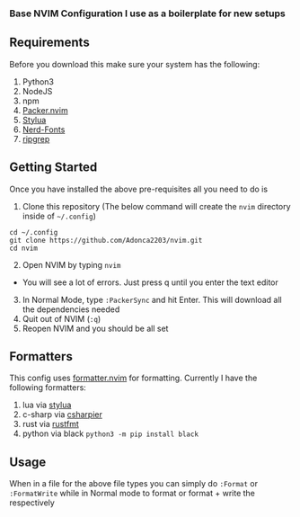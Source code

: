 ### Base NVIM Configuration I use as a boilerplate for new setups

## Requirements
Before you download this make sure your system has the following:
1. Python3
2. NodeJS
3. npm
4. [Packer.nvim](https://github.com/wbthomason/packer.nvim)
5. [Stylua](https://github.com/JohnnyMorganz/StyLua)
6. [Nerd-Fonts](https://github.com/ryanoasis/nerd-fonts)
7. [ripgrep](https://github.com/BurntSushi/ripgrep)

## Getting Started
Once you have installed the above pre-requisites all you need to do is
1. Clone this repository (The below command will create the `nvim` directory inside of `~/.config`)
```
cd ~/.config
git clone https://github.com/Adonca2203/nvim.git
cd nvim
```
2. Open NVIM by typing `nvim`
- You will see a lot of errors. Just press q until you enter the text editor
3. In Normal Mode, type `:PackerSync` and hit Enter. This will download all the dependencies needed
4. Quit out of NVIM (`:q`)
5. Reopen NVIM and you should be all set

## Formatters
This config uses [formatter.nvim](https://github.com/mhartington/formatter.nvim) for formatting.
Currently I have the following formatters:
1. lua via [stylua](https://github.com/JohnnyMorganz/StyLua)
2. c-sharp via [csharpier](https://csharpier.com/)
3. rust via [rustfmt](https://github.com/rust-lang/rustfmt)
4. python via black `python3 -m pip install black`

## Usage
When in a file for the above file types you can simply do `:Format` or `:FormatWrite` while in Normal mode to format or format + write the respectively
